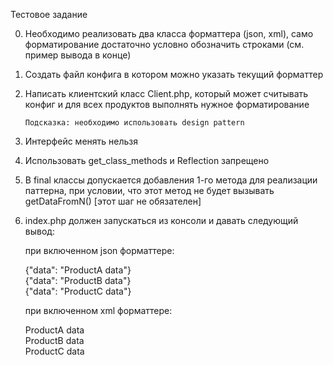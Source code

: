 Тестовое задание
 
   0) Необходимо реализовать два класса форматтера (json, xml), 
   само форматирование достаточно условно обозначить строками (см. пример вывода в конце)
   1) Создать файл конфига в котором можно указать текущий форматтер
   2) Написать клиентский класс Client.php, который может считывать конфиг и для всех продуктов 
   выполнять нужное форматирование
 
       `Подсказка: необходимо использовать design pattern`
       
   3) Интерфейс менять нельзя
   4) Использовать get_class_methods и Reflection запрещено 
   5) В final классы допускается добавления 1-го метода для реализации паттерна, 
   при условии, что этот метод не будет вызывать getDataFromN() [этот шаг не обязателен]
   
   6) index.php должен запускаться из консоли и давать следующий вывод:
 
       при включенном json форматтере:
 
       {"data": "ProductA data"}  
       {"data": "ProductB data"}  
       {"data": "ProductC data"}  
 
       при включенном xml форматтере:
 
       <data>ProductA data</data>  
       <data>ProductB data</data>  
       <data>ProductC data</data>  
